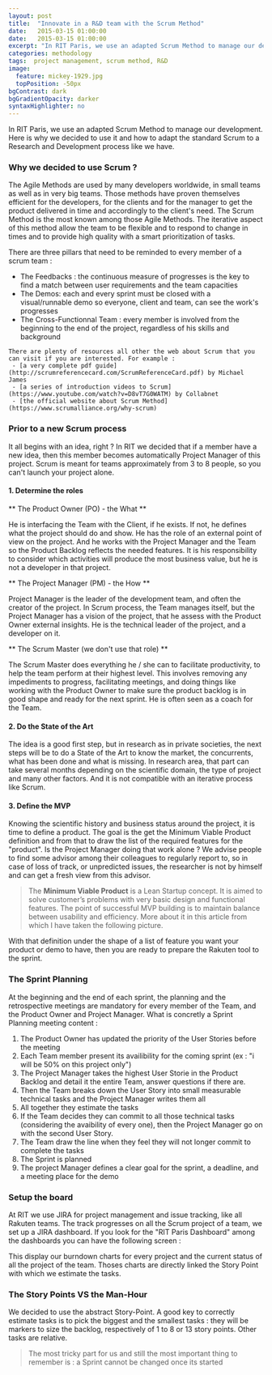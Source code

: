 ```yaml
---
layout: post
title:  "Innovate in a R&D team with the Scrum Method"
date:   2015-03-15 01:00:00
date:   2015-03-15 01:00:00
excerpt: "In RIT Paris, we use an adapted Scrum Method to manage our development. Here is why we decided to use it and how to adapt the standard Scrum to a Research and Development process like we have. ..."
categories: methodology
tags:  project management, scrum method, R&D
image:
  feature: mickey-1929.jpg
  topPosition: -50px
bgContrast: dark
bgGradientOpacity: darker
syntaxHighlighter: no
---
```

In RIT Paris, we use an adapted Scrum Method to manage our development. Here is why we decided to use it and how to adapt the standard Scrum to a Research and Development process like we have. 

### Why we decided to use Scrum ?
The Agile Methods are used by many developers worldwide, in small teams as well as in very big teams. Those methods have proven themselves efficient for the developers, for the clients and for the manager to get the product delivered in time and accordingly to the client's need. The Scrum Method is the most known among those Agile Methods. The iterative aspect of this method allow the team to be flexible and to respond to change in times and to provide high quality with a smart prioritization of tasks.

There are three pillars that need to be reminded to every member of a scrum team :
- The Feedbacks : the continuous measure of progresses is the key to find a match between user requirements and the team capacities
- The Demos: each and every sprint must be closed with a visual/runnable demo so everyone, client and team, can see the work's progresses
- The Cross-Functionnal Team : every member is involved from the beginning to the end of the project, regardless of his skills and background

``` In this post, I will not detailed what is Scrum and how it works. I will focus on its adaptation for the needs of a R&D team, and assume you are familiar you the vocabulary and the process.
There are plenty of resources all other the web about Scrum that you can visit if you are interested. For example :
 - [a very complete pdf guide](http://scrumreferencecard.com/ScrumReferenceCard.pdf) by Michael James
 - [a series of introduction videos to Scrum](https://www.youtube.com/watch?v=D8vT7G0WATM) by Collabnet
 - [the official website about Scrum Method](https://www.scrumalliance.org/why-scrum)
```

### Prior to a new Scrum process
It all begins with an idea, right ? In RIT we decided that if a member have a new idea, then this member becomes automatically Project Manager of this project. Scrum is meant for teams approximately from 3 to 8 people, so you can't launch your project alone. 

#### 1. Determine the roles

** The Product Owner (PO) - the What **

He is interfacing the Team with the Client, if he exists. If not, he defines what the project should do and show. He has the role of an external point of view on the project. And he works with the Project Manager and the Team so the Product Backlog reflects the needed features. It is his responsibility to consider which activities will produce the most business value, but he is not a developer in that project.

** The Project Manager (PM) - the How **

Project Manager is the leader of the development team, and often the creator of the project. In Scrum process, the Team manages itself, but the Project Manager has a vision of the project, that he assess with the Product Owner external insights. He is the technical leader of the project, and a developer on it.

** The Scrum Master (we don't use that role) **

The Scrum Master does everything he / she can to facilitate productivity, to help the team perform at their highest level. This involves removing any impediments to progress, facilitating meetings, and doing things like working with the Product Owner to make sure the product backlog is in good shape and ready for the next sprint. He is often seen as a coach for the Team.

#### 2. Do the State of the Art
The idea is a good first step, but in research as in private societies, the next steps will be to do a State of the Art to know the market, the concurrents, what has been done and what is missing.
In research area, that part can take several months depending on the scientific domain, the type of project and many other factors. And it is not compatible with an iterative process like Scrum.

#### 3. Define the MVP
Knowing the scientific history and business status around the project, it is time to define a product. The goal is the get the Minimum Viable Product definition and from that to draw the list of the required features for the "product". Is the Project Manager doing that work alone ? We advise people to find some advisor among their colleagues to regularly report to, so in case of loss of track, or unpredicted issues, the researcher is not by himself and can get a fresh view from this advisor. 

>The **Minimum Viable Product** is a Lean Startup concept. It is aimed to solve customer’s problems with very basic design and functional features. The point of successful MVP building is to maintain balance between usability and efficiency. More about it in this article from which I have taken the following picture.

With that definition under the shape of a list of feature you want your product or demo to have, then you are ready to prepare the Rakuten tool to the sprint.

### The Sprint Planning
At the beginning and the end of each sprint, the planning and the retrospective meetings are mandatory for every member of the Team, and the Product Owner and Project Manager. What is concretly a Sprint Planning meeting content :
1. The Product Owner has updated the priority of the User Stories before the meeting
2. Each Team member present its availibility for the coming sprint (ex : "i will be 50% on this project only")
3. The Project Manager takes the highest User Storie in the Product Backlog and detail it the entire Team, answer questions if there are.
4. Then the Team breaks down the User Story into small measurable technical tasks and the Project Manager writes them all 
5. All together they estimate the tasks
6. If the Team decides they can commit to all those technical tasks (considering the avaibility of every one), then the Project Manager go on with the second User Story.
7. The Team draw the line when they feel they will not longer commit to complete the tasks
8. The Sprint is planned
9. The project Manager defines a clear goal for the sprint, a deadline, and a meeting place for the demo

### Setup the board
At RIT we use JIRA for project management and issue tracking, like all Rakuten teams. The track progresses on all the Scrum project of a team, we set up a JIRA dashboard. If you look for the "RIT Paris Dashboard" among the dashboards you can have the following screen :
<div class="img img--fullContainer img--14xLeading" style="background-image: url({{ site.baseurl_posts_img }}jira.png);"></div>
This display our burndown charts for every project and the current status of all the project of the team. Thoses charts are directly linked the Story Point with which we estimate the tasks.

### The Story Points VS the Man-Hour
<div class="img img--fullContainer img--14xLeading" style="background-image: url({{ site.baseurl_posts_img }}story-point.png);"></div>
We decided to use the abstract Story-Point. A good key to correctly estimate tasks is to pick the biggest and the smallest tasks : they will be markers to size the backlog, respectively of 1 to 8 or 13 story points. Other tasks are relative.

> The most tricky part for us and still the most important thing to remember is : a Sprint cannot be changed once its started
